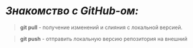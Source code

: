 # ***Знакомство с GitHub-ом:***

> **git pull** - получение изменений и слияния с локальной версией.

> **git push** - отправить локальную версию репозитория на внешний

